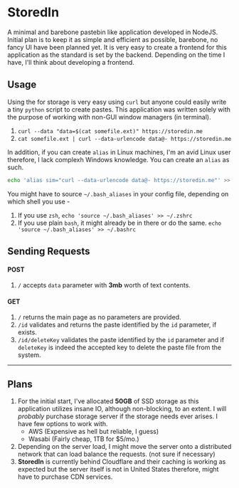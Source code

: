 # StoredIn

A minimal and barebone pastebin like application developed in NodeJS. Initial plan is to keep it as simple and efficient as possible, barebone, no fancy UI have been planned yet. It is very easy to create a frontend for this application as the standard is set by the backend. Depending on the time I have, I'll think about developing a frontend.

## Usage

Using the for storage is very easy using `curl` but anyone could easily write a tiny `python` script to create pastes. This application was written solely with the purpose of working with non-GUI window managers (in terminal).

1. `curl --data "data=$(cat somefile.ext)" https://storedin.me`
2. `cat somefile.ext | curl --data-urlencode data@- https://storedin.me`

In addition, if you can create `alias` in Linux machines, I'm an avid Linux user therefore, I lack complexh Windows knowledge. You can create an `alias` as such.

```bash
echo 'alias sim="curl --data-urlencode data@- https://storedin.me"' >> ~/.bash_aliases
```

You might have to source `~/.bash_aliases` in your config file, depending on which shell you use -

1. If you use `zsh`, `echo 'source ~/.bash_aliases' >> ~/.zshrc`
2. If you use plain `bash`, it might already be in there or do the same. `echo 'source ~/.bash_aliases' >> ~/.bashrc`

## Sending Requests

#### POST

1. `/` accepts `data` parameter with **3mb** worth of text contents.

#### GET

1. `/` returns the main page as no parameters are provided.
2. `/id` validates and returns the paste identified by the `id` parameter, if exists.
3. `/id/deleteKey` validates the paste identified by the `id` parameter and if `deleteKey` is indeed the accepted key to delete the paste file from the system.

---

## Plans

1. For the initial start, I've allocated **50GB** of SSD storage as this application utilizes insane IO, although non-blocking, to an extent. I will _probably_ purchase storage server if the storage needs ever arises. I have few options to work with.
    - AWS (Expensive as hell but reliable, I guess)
    - Wasabi (Fairly cheap, 1TB for \$5/mo.)
2. Depending on the server load, I might move the server onto a distributed network that can load balance the requests. (not sure if necessary)
3. **StoredIn** is currently behind Cloudflare and their caching is working as expected but the server itself is not in United States therefore, might have to purchase CDN services.
